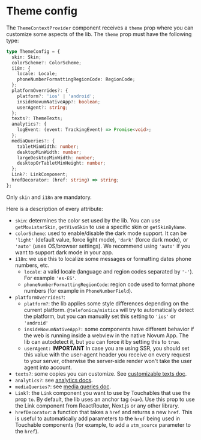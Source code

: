 # Theme config

The `ThemeContextProvider` component receives a `theme` prop where you can customize some aspects of the lib.
The `theme` prop must have the following type:

```ts
type ThemeConfig = {
  skin: Skin;
  colorScheme?: ColorScheme;
  i18n: {
    locale: Locale;
    phoneNumberFormattingRegionCode: RegionCode;
  };
  platformOverrides?: {
    platform?: 'ios' | 'android';
    insideNovumNativeApp?: boolean;
    userAgent?: string;
  };
  texts?: ThemeTexts;
  analytics?: {
    logEvent: (event: TrackingEvent) => Promise<void>;
  };
  mediaQueries?: {
    tabletMinWidth: number;
    desktopMinWidth: number;
    largeDesktopMinWidth: number;
    desktopOrTabletMinHeight: number;
  };
  Link?: LinkComponent;
  hrefDecorator: (href: string) => string;
};
```

Only `skin` and `i18n` are mandatory.

Here is a description of every attribute:

- `skin`: determines the color set used by the lib. You can use `getMovistarSkin`, `getVivoSkin` to use a
  specific skin or `getSkinByName`.
- `colorScheme`: used to enable/disable the dark mode support. It can be `'light'` (default value, force light
  mode), `'dark'` (force dark mode), or `'auto'` (uses OS/browser settings). We recommend using `'auto'` if
  you want to support dark mode in your app.
- `i18n`: we use this to localize some messages or formatting dates phone numbers, etc.
  - `locale`: a valid locale (language and region codes separated by `'-'`). For example `'es-ES'`.
  - `phoneNumberFormattingRegionCode`: region code used to format phone numbers (for example in
    `PhoneNumberField`).
- `platformOverrides?`:
  - `platform?`: the lib applies some style differences depending on the current platform.
    `@telefonica/mistica` will try to automatically detect the platform, but you can manually set this setting
    to `'ios'` or `'android'`
  - `insideNovumNativeApp?:` some components have different behavior if the web is running inside a webview in
    the native Novum App. The lib can autodetect it, but you can force it by setting this to `true`.
  - `userAgent:` **IMPORTANT** In case you are using SSR, you should set this value with the user-agent header
    you receive on every request to your server, otherwise the server-side render won't take the user agent
    into account.
- `texts?`: some copies you can customize. See [customizable texts doc](./texts.md).
- `analytics?`: see [analytics docs](./analytics.md).
- `mediaQueries?`: see [media queries doc](./media-queries.md).
- `Link?`: the `Link` component you want to use by Touchables that use the prop `to`. By default, the lib uses
  an anchor tag (`<a>`). Use this prop to use the Link component from ReactRouter, Next.js or any other
  library.
- `hrefDecorator`: a function that takes a `href` and returns a new `href`. This is useful to automatically
  add parameters to the `href` being used in Touchable components (for example, to add a `utm_source`
  parameter to the `href`).

